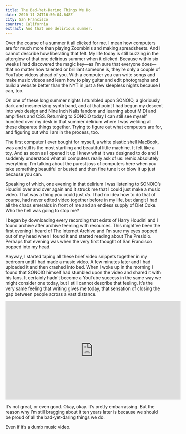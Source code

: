 ```yaml
---
title: The Bad-Yet-Daring Things We Do
date: 2020-11-24T16:50:04.648Z
city: San Francisco
country: California
extract: And that one delirious summer.
---
```

Over the course of a summer it all clicked for me. I mean how computers are for much more than playing Zoombinis and making spreadsheets. And I cannot describe how liberating that felt. My life today is still buzzing in the afterglow of that one delirious summer when it clicked. Because within six weeks I had discovered the magic key—as I’m sure that everyone does—that no matter how talented or brilliant someone is, they’re only a couple of YouTube videos ahead of you. With a computer you can write songs and make music videos and learn how to play guitar and edit photographs and build a website better than the NYT in just a few sleepless nights because I can, too. 

On one of these long summer nights I stumbled upon SONOIO, a gloriously dark and mesmerizing synth band, and at that point I had begun my descent into web design and Nine Inch Nails fandom and learning about MIDI and amplifiers and CSS. Returning to SONOIO today I can still see myself hunched over my desk in that summer delirium where I was welding all these disparate things together. Trying to figure out what computers are for, and figuring out who I am in the process, too.

The first computer I ever bought for myself, a white plastic shell MacBook, was and still is the most startling and beautiful little machine. It felt like a toy. And as soon as I opened it up I knew what it was designed to do and I suddenly understood what all computers really ask of us: remix absolutely everything. I’m talking about the purest joys of computers here when you take something beautiful or busted and then fine tune it or blow it up just because you can.

Speaking of which, one evening in that delirium I was listening to SONOIO’s Houdini over and over again and it struck me that I could just make a music video. That was a thing you could just _do_. I had no idea how to do that of course, had never edited video together before in my life, but dangit I had all the chaos emeralds in front of me and an endless supply of Diet Coke. Who the hell was going to stop me?

I began by downloading every recording that exists of Harry Houdini and I found archive after archive teeming with resources. This might’ve been the first evening I heard of The Internet Archive and I’m sure my eyes popped out of my head when I found it and started reading about The Presidio. Perhaps that evening was when the very first thought of San Francisco popped into my head.

Anyway, I started taping all these brief video snippets together in my bedroom until I had made a music video. A few minutes later and I had uploaded it and then crashed into bed. When I woke up in the morning I found that SONOIO himself had stumbled upon the video and shared it with his fans. It certainly hadn’t become a YouTube success in the same way we might consider one today, but I still cannot describe that feeling. It’s the very same feeling that writing gives me today, that sensation of closing the gap between people across a vast distance. 

<iframe width="560" height="315" src="https://www.youtube.com/embed/ev5TT0eUwEU" frameborder="0" allow="accelerometer; autoplay; clipboard-write; encrypted-media; gyroscope; picture-in-picture" allowfullscreen></iframe>

It’s not great, or even good. Okay, okay. It’s pretty embarrassing. But the reason why I’m still bragging about it ten years later is because we should be proud of all the bad-yet-daring things we do. 

Even if it’s a dumb music video.

